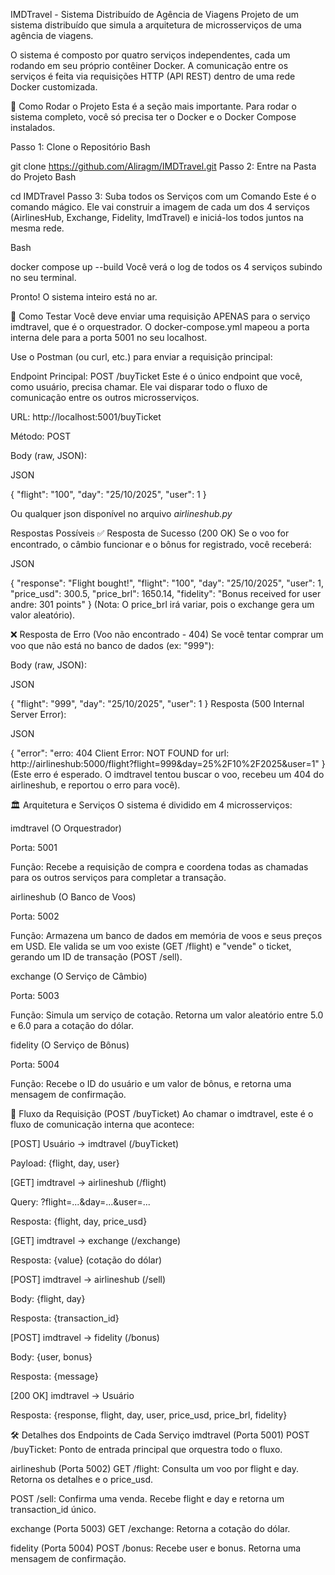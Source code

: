 IMDTravel - Sistema Distribuído de Agência de Viagens
Projeto de um sistema distribuído que simula a arquitetura de microsserviços de uma agência de viagens.

O sistema é composto por quatro serviços independentes, cada um rodando em seu próprio contêiner Docker. A comunicação entre os serviços é feita via requisições HTTP (API REST) dentro de uma rede Docker customizada.

🚀 Como Rodar o Projeto
Esta é a seção mais importante. Para rodar o sistema completo, você só precisa ter o Docker e o Docker Compose instalados.

Passo 1: Clone o Repositório
Bash

git clone https://github.com/Aliragm/IMDTravel.git
Passo 2: Entre na Pasta do Projeto
Bash

cd IMDTravel
Passo 3: Suba todos os Serviços com um Comando
Este é o comando mágico. Ele vai construir a imagem de cada um dos 4 serviços (AirlinesHub, Exchange, Fidelity, ImdTravel) e iniciá-los todos juntos na mesma rede.

Bash

docker compose up --build
Você verá o log de todos os 4 serviços subindo no seu terminal.

Pronto! O sistema inteiro está no ar.

🧪 Como Testar
Você deve enviar uma requisição APENAS para o serviço imdtravel, que é o orquestrador. O docker-compose.yml mapeou a porta interna dele para a porta 5001 no seu localhost.

Use o Postman (ou curl, etc.) para enviar a requisição principal:

Endpoint Principal: POST /buyTicket
Este é o único endpoint que você, como usuário, precisa chamar. Ele vai disparar todo o fluxo de comunicação entre os outros microsserviços.

URL: http://localhost:5001/buyTicket

Método: POST

Body (raw, JSON):

JSON

{
  "flight": "100",
  "day": "25/10/2025",
  "user": 1
}

Ou qualquer json disponível no arquivo *airlineshub.py*

Respostas Possíveis
✅ Resposta de Sucesso (200 OK)
Se o voo for encontrado, o câmbio funcionar e o bônus for registrado, você receberá:

JSON

{
    "response": "Flight bought!",
    "flight": "100",
    "day": "25/10/2025",
    "user": 1,
    "price_usd": 300.5,
    "price_brl": 1650.14,
    "fidelity": "Bonus received for user andre: 301 points"
}
(Nota: O price_brl irá variar, pois o exchange gera um valor aleatório).

❌ Resposta de Erro (Voo não encontrado - 404)
Se você tentar comprar um voo que não está no banco de dados (ex: "999"):

Body (raw, JSON):

JSON

{
  "flight": "999",
  "day": "25/10/2025",
  "user": 1
}
Resposta (500 Internal Server Error):

JSON

{
  "error": "erro: 404 Client Error: NOT FOUND for url: http://airlineshub:5000/flight?flight=999&day=25%2F10%2F2025&user=1"
}
(Este erro é esperado. O imdtravel tentou buscar o voo, recebeu um 404 do airlineshub, e reportou o erro para você).

🏛️ Arquitetura e Serviços
O sistema é dividido em 4 microsserviços:

imdtravel (O Orquestrador)

Porta: 5001

Função: Recebe a requisição de compra e coordena todas as chamadas para os outros serviços para completar a transação.

airlineshub (O Banco de Voos)

Porta: 5002

Função: Armazena um banco de dados em memória de voos e seus preços em USD. Ele valida se um voo existe (GET /flight) e "vende" o ticket, gerando um ID de transação (POST /sell).

exchange (O Serviço de Câmbio)

Porta: 5003

Função: Simula um serviço de cotação. Retorna um valor aleatório entre 5.0 e 6.0 para a cotação do dólar.

fidelity (O Serviço de Bônus)

Porta: 5004

Função: Recebe o ID do usuário e um valor de bônus, e retorna uma mensagem de confirmação.

🔄 Fluxo da Requisição (POST /buyTicket)
Ao chamar o imdtravel, este é o fluxo de comunicação interna que acontece:

[POST] Usuário -> imdtravel (/buyTicket)

Payload: {flight, day, user}

[GET] imdtravel -> airlineshub (/flight)

Query: ?flight=...&day=...&user=...

Resposta: {flight, day, price_usd}

[GET] imdtravel -> exchange (/exchange)

Resposta: {value} (cotação do dólar)

[POST] imdtravel -> airlineshub (/sell)

Body: {flight, day}

Resposta: {transaction_id}

[POST] imdtravel -> fidelity (/bonus)

Body: {user, bonus}

Resposta: {message}

[200 OK] imdtravel -> Usuário

Resposta: {response, flight, day, user, price_usd, price_brl, fidelity}

🛠️ Detalhes dos Endpoints de Cada Serviço
imdtravel (Porta 5001)
POST /buyTicket: Ponto de entrada principal que orquestra todo o fluxo.

airlineshub (Porta 5002)
GET /flight: Consulta um voo por flight e day. Retorna os detalhes e o price_usd.

POST /sell: Confirma uma venda. Recebe flight e day e retorna um transaction_id único.

exchange (Porta 5003)
GET /exchange: Retorna a cotação do dólar.

fidelity (Porta 5004)
POST /bonus: Recebe user e bonus. Retorna uma mensagem de confirmação.